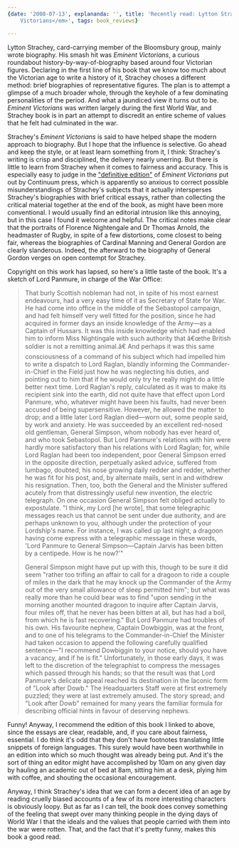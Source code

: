 ```yaml
---
{date: '2008-07-13', explananda: '', title: 'Recently read: Lytton Strachey''s <em>Eminent
	Victorians</em>', tags: book_reviews}

---
```

Lytton Strachey, card-carrying member of the Bloomsbury group, mainly wrote biography.  His smash hit was <em>Eminent Victorians</em>, a curious roundabout history-by-way-of-biography based around four Victorian figures.  Declaring in the first line of his book that we know too much about the Victorian age to write a history of it, Strachey choses a different method: brief biographies of representative figures.  The plan is to attempt a glimpse of a much broader whole, through the keyhole of a few dominating personalities of the period.  And what a jaundiced view it turns out to be.  <em>Eminent Victorians</em> was written largely during the first World War, and Strachey book is in part an attempt to discredit an entire scheme of values that he felt had culminated in the war.

Strachey's <em>Eminent Victorians</em> is said to have helped shape the modern approach to biography.  But I hope that the influence is selective.  Go ahead and keep the style, or at least learn something from it, I think: Strachey's writing is crisp and disciplined, the delivery nearly unerring.  But there is little to learn from Strachey when it comes to fairness and accuracy.  This is especially easy to judge in the <a href="http://www.amazon.com/Eminent-Victorians-Definitive-Cardinal-Nightingale/dp/0826464971/ref=sr_11_1/105-3893444-5966849?ie=UTF8&qid=1190378675&sr=11-1">"definitive edition"</a> of <em>Eminent Victorians</em> put out by Continuum press, which is apparently so anxious to correct possible misunderstandings of Strachey's subjects that it actually intersperses Strachey's biographies with brief critical essays, rather than collecting the critical material together at the end of the book, as might have been more conventional.  I would usually find an editorial intrusion like this annoying, but in this case I found it welcome and helpful.  The critical notes make clear that the portraits of Florence Nightengale and Dr Thomas Arnold, the headmaster of Rugby, in spite of a few distortions, come closest to being fair, whereas the biographies of Cardinal Manning and General Gordon are clearly slanderous.  Indeed, the afterward to the biography of General Gordon verges on open contempt for Strachey.

Copyright on this work has lapsed, so here's a little taste of the book.  It's a sketch of Lord Panmure, in charge of the War Office: <blockquote>That burly Scottish nobleman had not, in spite of his most earnest endeavours, had a very easy time of it as Secretary of State for War. He had come into office in the middle of the Sebastopol campaign, and had felt himself very well fitted for the position, since he had acquired in former days an inside knowledge of the Army—as a Captain of Hussars. It was this inside knowledge which had enabled him to inform Miss Nightingale with such authority that â€œthe British soldier is not a remitting animal.â€ And perhaps it was this same consciousness of a command of his subject which had impelled him to write a dispatch to Lord Raglan, blandly informing the Commander-in-Chief in the Field just how he was neglecting his duties, and pointing out to him that if he would only try he really might do a little better next time. Lord Raglan's reply, calculated as it was to make its recipient sink into the earth, did not quite have that effect upon Lord Panmure, who, whatever might have been his faults, had never been accused of being supersensitive. However, he allowed the matter to drop; and a little later Lord Raglan died—worn out, some people said, by work and anxiety. He was succeeded by an excellent red-nosed old gentleman, General Simpson, whom nobody has ever heard of, and who took Sebastopol. But Lord Panmure's relations with him were hardly more satisfactory than his relations with Lord Raglan; for, while Lord Raglan had been too independent, poor General Simpson erred in the opposite direction, perpetually asked advice, suffered from lumbago, doubted, his nose growing daily redder and redder, whether he was fit for his post, and, by alternate mails, sent in and withdrew his resignation. Then, too, both the General and the Minister suffered acutely from that distressingly useful new invention, the electric telegraph. On one occasion General Simpson felt obliged actually to expostulate. "I think, my Lord [he wrote], that some telegraphic messages reach us that cannot be sent under due authority, and are perhaps unknown to you, although under the protection of your Lordship's name. For instance, I was called up last night, a dragoon having come express with a telegraphic message in these words, 'Lord Panmure to General Simpson—Captain Jarvis has been bitten by a centipede. How is he now?'"

General Simpson might have put up with this, though to be sure it did seem "rather too trifling an affair to call for a dragoon to ride a couple of miles in the dark that he may knock up the Commander of the Army out of the very small allowance of sleep permitted him"; but what was really more than he could bear was to find "upon sending in the morning another mounted dragoon to inquire after Captain Jarvis, four miles off, that he never has been bitten at all, but has had a boil, from which he is fast recovering." But Lord Panmure had troubles of his own. His favourite nephew, Captain Dowbiggin, was at the front, and to one of his telegrams to the Commander-in-Chief the Minister had taken occasion to append the following carefully qualified sentence—"I recommend Dowbiggin to your notice, should you have a vacancy, and if he is fit." Unfortunately, in those early days, it was left to the discretion of the telegraphist to compress the messages which passed through his hands; so that the result was that Lord Panmure's delicate appeal reached its destination in the laconic form of "Look after Dowb." The Headquarters Staff were at first extremely puzzled; they were at last extremely amused. The story spread; and "Look after Dowb" remained for many years the familiar formula for describing official hints in favour of deserving nephews.</blockquote>
Funny!  Anyway, I recommend the edition of this book I linked to above, since the essays are clear, readable, and, if you care about fairness, essential.  I do think it's odd that they don't have footnotes translating little snippets of foreign languages.  This surely would have been worthwhile in an edition into which so much thought was already being put.  And it's the sort of thing an editor might have accomplished by 10am on any given day by hauling an academic out of bed at 8am, sitting him at a desk, plying him with coffee, and shouting the occasional encouragement.

Anyway, I think Strachey's idea that we can form a decent idea of an age by reading cruelly biased accounts of a few of its more interesting characters is obviously loopy.  But as far as I can tell, the book does convey something of the feeling that swept over many thinking people in the dying days of World War I that the ideals and the values that people carried with them into the war were rotten.  That, and the fact that it's pretty funny, makes this book a good read.
